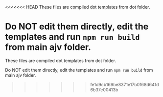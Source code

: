 <<<<<<< HEAD
These files are compiled dot templates from dot folder.

Do NOT edit them directly, edit the templates and run `npm run build` from main ajv folder.
=======
These files are compiled dot templates from dot folder.

Do NOT edit them directly, edit the templates and run `npm run build` from main ajv folder.
>>>>>>> fe1d9cb169be8371e17b0f68d641d6b37e00413b
